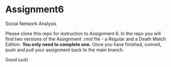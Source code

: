 # Assignment6
Social Network Analysis

Please clone this repo for instruction to Assignment 6. In the repo you will find two versions of the Assignment .rmd file - a Regular and a Death Match Edition. **You only need to complete one.** Once you have finished, commit, push and pull your assignment back to the main branch.

Good luck!
